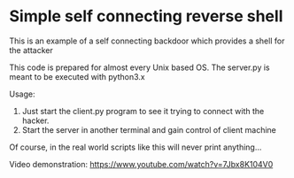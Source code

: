 # Simple self connecting reverse shell
This is an example of a self connecting backdoor which provides a shell for the attacker

This code is prepared for almost every Unix based OS. The server.py is meant to be executed with python3.x

Usage:
1. Just start the client.py program to see it trying to connect with the hacker.
2. Start the server in another terminal and gain control of client machine

Of course, in the real world scripts like this will never print anything...

Video demonstration: https://www.youtube.com/watch?v=7Jbx8K104V0
